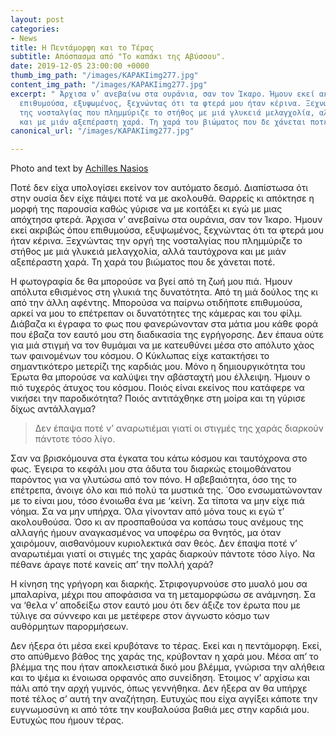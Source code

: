 ```yaml
---
layout: post
categories:
- News
title: Η Πεντάμορφη και το Τέρας
subtitle: Απόσπασμα από "Το καπάκι της Αβύσσου".
date: 2019-12-05 23:00:00 +0000
thumb_img_path: "/images/KAPAKIimg277.jpg"
content_img_path: "/images/KAPAKIimg277.jpg"
excerpt: " Άρχισα ν’ ανεβαίνω στα ουράνια, σαν τον Ίκαρο. Ήμουν εκεί ακριβώς όπου
  επιθυμούσα, εξυψωμένος, ξεχνώντας ότι τα φτερά μου ήταν κέρινα. Ξεχνώντας την οργή
  της νοσταλγίας που πλημμύριζε το στήθος με μιά γλυκειά μελαγχολία, αλλά ταυτόχρονα
  και με μιάν αξεπέραστη χαρά. Τη χαρά του βιώματος που δε χάνεται ποτέ."
canonical_url: "/images/KAPAKIimg277.jpg"

---
```

Photo and text by <a href="https://anikon.org/" target="blank">Achilles Nasios</a>

Ποτέ δεν είχα υπολογίσει εκείνον τον αυτόματο δεσμό. Διαπίστωσα ότι στην ουσία δεν είχε πάψει ποτέ να με ακολουθά. Θαρρείς κι απόκτησε η μορφή της παρουσία καθώς γύρισε να με κοιτάξει κι εγώ με μιας απόχτησα φτερά. Άρχισα ν’ ανεβαίνω στα ουράνια, σαν τον Ίκαρο. Ήμουν εκεί ακριβώς όπου επιθυμούσα, εξυψωμένος, ξεχνώντας ότι τα φτερά μου ήταν κέρινα. Ξεχνώντας την οργή της νοσταλγίας που πλημμύριζε το στήθος με μιά γλυκειά μελαγχολία, αλλά ταυτόχρονα και με μιάν αξεπέραστη χαρά. Τη χαρά του βιώματος που δε χάνεται ποτέ.

Η φωτογραφία δε θα μπορούσε να βγεί από τη ζωή μου πιά. Ήμουν απόλυτα εθισμένος στη γλυκιά της δυνατότητα. Από τη μιά δούλος της κι από την άλλη αφέντης. Μπορούσα να παίρνω οτιδήποτε επιθυμούσα, αρκεί να μου το επέτρεπαν οι δυνατότητες της κάμερας και του φίλμ. Διάβαζα κι έγραφα το φως που φανερώνονταν στα μάτια μου κάθε φορά που έβαζα τον εαυτό μου στη διαδικασία της εγρήγορσης. Δεν έπαυα ούτε για μιά στιγμή να τον θυμάμαι να με κατευθύνει μέσα στο απόλυτο χάος των φαινομένων του κόσμου. Ο Κύκλωπας είχε κατακτήσει το σημαντικότερο μετερίζι της καρδιάς μου. Μόνο η δημιουργικότητα του Έρωτα θα μπορούσε να καλύψει την αβάσταχτή μου έλλειψη. Ήμουν ο πιό τυχερός άτυχος του κόσμου. Ποιός είναι εκείνος που κατάφερε να νικήσει την παροδικότητα? Ποιός αντιτάχθηκε στη μοίρα και τη γύρισε δίχως αντάλλαγμα?

> Δεν έπαψα ποτέ ν’ αναρωτιέμαι γιατί οι στιγμές της χαράς διαρκούν πάντοτε τόσο λίγο.

Σαν να βρισκόμουνα στα έγκατα του κάτω κόσμου και ταυτόχρονα στο φως. Έγειρα το κεφάλι μου στα άδυτα του διαρκώς ετοιμοθάνατου παρόντος για να γλυτώσω από τον πόνο. Η αβεβαιότητα, όσο της το επέτρεπα, άνοιγε όλο και πιό πολύ τα μυστικά της. ΄Οσο ενσωματώνονταν με το είναι μου, τόσο ένοιωθα ένα με ‘κείνη. Σα τίποτα να μην είχε πιά νόημα. Σα να μην υπήρχα. Όλα γίνονταν από μόνα τους κι εγώ τ’ ακολουθούσα. Όσο κι αν προσπαθούσα να κοπάσω τους ανέμους της αλλαγής ήμουν αναγκασμένος να υποφέρω σα θνητός, μα όταν χαιρόμουν, αισθανόμουν κυριολεκτικά σαν θεός. Δεν έπαψα ποτέ ν’ αναρωτιέμαι γιατί οι στιγμές της χαράς διαρκούν πάντοτε τόσο λίγο. Να πέθανε άραγε ποτέ κανείς απ’ την πολλή χαρά?

Η κίνηση της γρήγορη και διαρκής. Στριφογυρνούσε στο μυαλό μου σα μπαλαρίνα, μέχρι που αποφάσισα να τη μεταμορφώσω σε ανάμνηση. Σα να ‘θελα ν’ αποδείξω στον εαυτό μου ότι δεν άξιζε τον έρωτα που με τύλιγε σα σύννεφο και με μετέφερε στον άγνωστο κόσμο των αυθόρμητων παρορμήσεων.

Δεν ήξερα ότι μέσα εκεί κρυβότανε το τέρας. Εκεί και η πεντάμορφη. Εκεί, στο απύθμενο βάθος της χαράς της, κρύβονταν η χαρά μου. Μέσα απ’ το βλέμμα της που ήταν αποκλειστικά δικό μου βλέμμα, γνώρισα την αλήθεια και το ψέμα κι ένοιωσα ορφανός απο συνείδηση. Έτοιμος ν’ αρχίσω και πάλι από την αρχή γυμνός, όπως γεννήθηκα. Δεν ήξερα αν θα υπήρχε ποτέ τέλος σ’ αυτή την αναζήτηση. Ευτυχώς που είχα αγγίξει κάποτε την ευγνωμοσύνη κι από τότε την κουβαλούσα βαθιά μες στην καρδιά μου. Ευτυχώς που ήμουν τέρας.